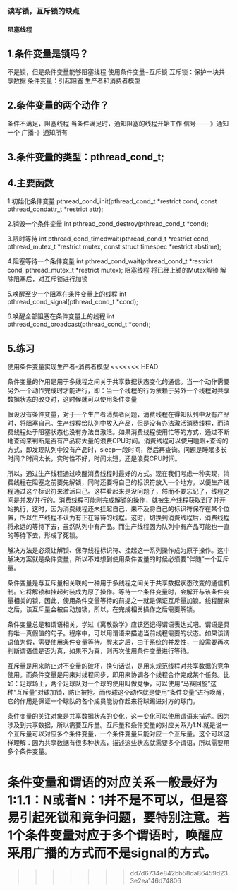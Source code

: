 ### 读写锁，互斥锁的缺点
#### 阻塞线程

## 1.条件变量是锁吗？
不是锁，但是条件变量能够阻塞线程
使用条件变量+互斥锁
  互斥锁：保护一块共享数据
  条件变量：引起阻塞
  生产者和消费者模型
## 2.条件变量的两个动作？
  条件不满足，阻塞线程
  当条件满足时，通知阻塞的线程开始工作    信号 ——》通知一个  广播-》通知所有
## 3.条件变量的类型：pthread_cond_t;

## 4.主要函数
1.初始化条件变量
pthread_cond_init(pthread_cond_t *restrict cond, const pthread_condattr_t *restrict attr);

2.销毁一个条件变量
int pthread_cond_destroy(pthread_cond_t *cond);

3.限时等待
int pthread_cond_timedwait(pthread_cond_t *restrict cond,
           pthread_mutex_t *restrict mutex,
           const struct timespec *restrict abstime);

4.阻塞等待一个条件变量
int pthread_cond_wait(pthread_cond_t *restrict cond,
           pthread_mutex_t *restrict mutex);
  阻塞线程
  将已经上锁的Mutex解锁
  解除阻塞后，对互斥锁进行加锁

5.唤醒至少一个阻塞在条件变量上的线程
int pthread_cond_signal(pthread_cond_t *cond);

6.唤醒全部阻塞在条件变量上的线程
int pthread_cond_broadcast(pthread_cond_t *cond);

## 5.练习
使用条件变量实现生产者-消费者模型
<<<<<<< HEAD



条件变量的作用是用于多线程之间关于共享数据状态变化的通信。当一个动作需要另外一个动作完成时才能进行，即：当一个线程的行为依赖于另外一个线程对共享数据状态的改变时，这时候就可以使用条件变量

假设没有条件变量，对于一个生产者消费者问题，消费线程在得知队列中没有产品时，将阻塞自己。生产线程给队列中放入产品，但是没有办法激活消费线程，而消费线程处于阻塞状态也没有办法自激活。如果消费线程使用忙等的方式，通过不断地查询来判断是否有产品将大量的浪费CPU时间。消费线程可以使用睡眠+查询的方式，即发现队列中没有产品时，sleep一段时间，然后再查询。问题是睡眠多长时间？时间太长，实时性不好，时间太短，还是浪费CPU时间。

所以，通过生产线程通过唤醒消费线程时最好的方式。现在我们考虑一种实现，消费线程在阻塞之前要先解锁，同时还要将自己的标识符放入一个地方，以便生产线程通过这个标识符来激活自己。这样看起来是没问题了，然而不要忘记了，线程之间是并发/并行的。消费线程可能刚完成解锁的操作，就被生产线程获取到了并开始执行，这时，因为消费线程还未挂起自己，来不及将自己的标识符保存在某个位置，所以生产线程不认为有正在等待的线程。这时，切换到消费线程后，消费线程将永远的等待下去，虽然队列中有产品。而生产线程因为队列中有产品可能也一直的等待下去，形成了死锁。

解决方法是必须让解锁、保存线程标识符、挂起这一系列操作成为原子操作。这中解决方案就是条件变量，所以不难想到使用条件变量的时候必须要“伴随”一个互斥量。

条件变量是与互斥量相关联的一种用于多线程之间关于共享数据状态改变的通信机制。它将解锁和挂起封装成为原子操作。等待一个条件变量时，会解开与该条件变量相关的锁，因此，使用条件变量等待的前提之一就是保证互斥量加锁。线程醒来之后，该互斥量会被自动加锁，所以，在完成相关操作之后需要解锁。

条件变量总是和谓语相关，学过《离散数学》应该还记得谓语表达式吧。谓语是具有唯一真假值的句子。程序中，可以用谓语来描述当前线程需要的状态。如果该谓语值为假，需要使用条件变量等待。醒来之后，由于系统的并发性，一般需要再次判断谓语值是否为真，如果不为真，则再次使用条件变量进行等待。

互斥量是用来防止对不变量的破坏，换句话说，是用来规范线程对共享数据的竞争使用。而条件变量是用来对线程同步，即用来协调各个线程合作完成某个任务。比如：足球场上，两个足球队对一个球的使用叫做竞争，可以使用“马赛回旋”这种“互斥量”对球加锁，防止被抢。而传球这个动作就是使用“条件变量”进行唤醒，它的作用是保证一个球队的各个成员能协作起来将球踢进对方的球门。

条件变量的关注对象是共享数据状态的变化，这一变化可以使用谓语来描述。因为涉及到共享数据，所以需要互斥量。互斥量和条件变量的对应关系为1:N.就是说一个互斥量可以对应多个条件变量，一个条件变量只能对应一个互斥量。这个可以这样理解：因为共享数据有很多种状态，描述这些状态就需要多个谓语，所以需要用多个条件变量。

条件变量和谓语的对应关系一般最好为1:1.1：N或者N：1并不是不可以，但是容易引起死锁和竞争问题，要特别注意。若1个条件变量对应于多个谓语时，唤醒应采用广播的方式而不是signal的方式。
=======
>>>>>>> dd7d6734e842bb58da86459d233e2ea146d74806
